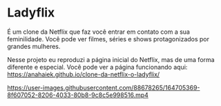 # Ladyflix 
É um clone da Netflix que faz você entrar em contato com a sua feminilidade. Você pode ver filmes, séries e shows protagonizados por grandes mulheres.

Nesse projeto eu reproduzi a página inicial do Netflix, mas de uma forma diferente e especial. 
Você pode ver a página funcionando aqui: https://anahaiek.github.io/clone-da-netflix-o-ladyflix/




https://user-images.githubusercontent.com/88678265/164705369-8f607052-8206-4033-80b8-9c8c5e998516.mp4

